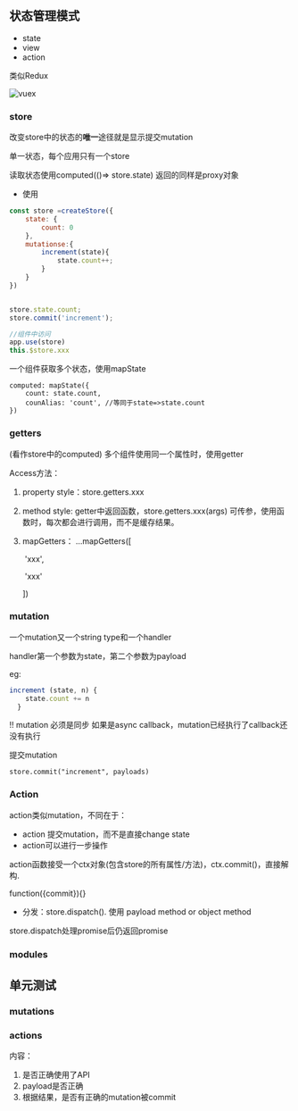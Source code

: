 ## 状态管理模式

* state
* view
* action

类似Redux

![vuex](https://vuex.vuejs.org/vuex.png)

### store

改变store中的状态的**唯一**途径就是显示提交mutation

单一状态，每个应用只有一个store

读取状态使用computed(()=> store.state) 返回的同样是proxy对象

* 使用

```javascript
const store =createStore({
	state: {
		count: 0
	},
	mutationse:{
		increment(state){
			state.count++;
		}
	}
})


store.state.count;
store.commit('increment');

//组件中访问
app.use(store)
this.$store.xxx
```



一个组件获取多个状态，使用mapState

```
computed: mapState({
	count: state.count,
	counAlias: 'count',	//等同于state=>state.count
})
```



### getters

(看作store中的computed) 多个组件使用同一个属性时，使用getter

Access方法：

1. property style：store.getters.xxx

2. method style: getter中返回函数，store.getters.xxx(args) 可传参，使用函数时，每次都会进行调用，而不是缓存结果。

3. mapGetters： ...mapGetters([

   ​	'xxx',

   ​	'xxx'

   ]) 



### mutation

一个mutation又一个string type和一个handler

handler第一个参数为state，第二个参数为payload

eg: 

```javascript
increment (state, n) {
    state.count += n
  }
```



!! mutation 必须是同步 如果是async callback，mutation已经执行了callback还没有执行

提交mutation

```
store.commit("increment", payloads)
```





### Action

action类似mutation，不同在于：

* action 提交mutation，而不是直接change state
* action可以进行一步操作

action函数接受一个ctx对象(包含store的所有属性/方法)，ctx.commit()，直接解构. 

function({commit}){}



* 分发：store.dispatch(). 使用 payload method or object method



store.dispatch处理promise后仍返回promise



### modules



## 单元测试

### mutations



### actions

内容：

1. 是否正确使用了API
2. payload是否正确
3. 根据结果，是否有正确的mutation被commit

